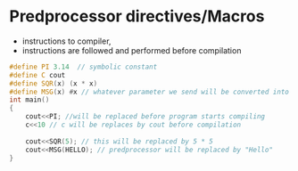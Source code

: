 # Predprocessor directives/Macros
- instructions to compiler,
- instructions are followed and performed before compilation
```c++
#define PI 3.14  // symbolic constant
#define C cout
#define SQR(x) (x * x)
#define MSG(x) #x // whatever parameter we send will be converted into a string 
int main()
{ 
    cout<<PI; //will be replaced before program starts compiling
    c<<10 // c will be replaces by cout before compilation
    
    cout<<SQR(5); // this will be replaced by 5 * 5
    cout<<MSG(HELLO); // predprocessor will be replaced by "Hello" 
}
```
